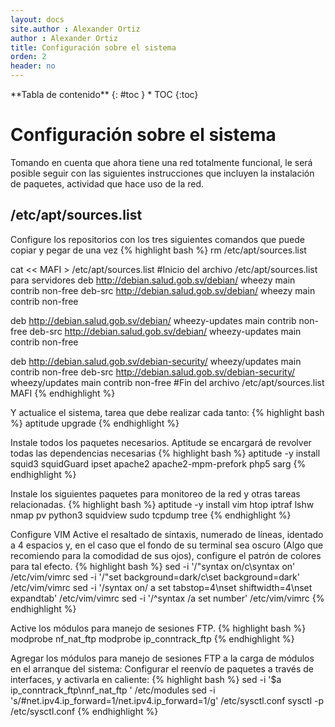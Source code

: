 ```yaml
---
layout: docs
site.author : Alexander Ortiz
author : Alexander Ortiz
title: Configuración sobre el sistema
orden: 2
header: no
---
```


<div class="panel radius" markdown="1">
**Tabla de contenido**
{: #toc }
*  TOC
{:toc}
</div>

# Configuración sobre el sistema

Tomando en cuenta que ahora tiene una red totalmente funcional, le será posible seguir con las siguientes instrucciones que incluyen la instalación de paquetes, actividad que hace uso de la red.

## /etc/apt/sources.list
Configure los repositorios con los tres siguientes comandos que puede copiar y pegar de una vez
{% highlight bash %}
rm /etc/apt/sources.list

cat << MAFI > /etc/apt/sources.list 
#Inicio del archivo /etc/apt/sources.list para servidores
deb http://debian.salud.gob.sv/debian/ wheezy main contrib non-free
deb-src http://debian.salud.gob.sv/debian/ wheezy main contrib non-free

deb http://debian.salud.gob.sv/debian/ wheezy-updates main contrib non-free
deb-src http://debian.salud.gob.sv/debian/ wheezy-updates main contrib non-free

deb http://debian.salud.gob.sv/debian-security/ wheezy/updates main contrib non-free
deb-src http://debian.salud.gob.sv/debian-security/ wheezy/updates main contrib non-free
#Fin del archivo /etc/apt/sources.list
MAFI
{% endhighlight %}

Y actualice el sistema, tarea que debe realizar cada tanto:
{% highlight bash %}
aptitude upgrade 
{% endhighlight %}


Instale todos los paquetes necesarios. Aptitude se encargará de revolver todas las dependencias necesarias
{% highlight bash %}
aptitude -y install squid3 squidGuard ipset apache2 apache2-mpm-prefork php5 sarg
{% endhighlight %}

Instale los siguientes paquetes para monitoreo de la red y otras tareas relacionadas.
{% highlight bash %}
aptitude -y install vim htop iptraf lshw nmap pv python3 squidview sudo tcpdump tree
{% endhighlight %}

Configure VIM
Active el resaltado de sintaxis, numerado de líneas,  identado a 4 espacios y, en el caso que el fondo de su terminal sea oscuro (Algo que recomiendo para la comodidad de sus ojos), configure el patrón de colores para tal efecto.
{% highlight bash %}
sed -i '/\"syntax on/c\syntax on' /etc/vim/vimrc
sed -i '/\"set background=dark/c\set background=dark' /etc/vim/vimrc
sed -i '/syntax on/ a set tabstop=4\nset shiftwidth=4\nset expandtab' /etc/vim/vimrc
sed -i '/^syntax /a set number' /etc/vim/vimrc
{% endhighlight %}

Active los módulos para manejo de sesiones FTP.
{% highlight bash %}
modprobe nf_nat_ftp
modprobe ip_conntrack_ftp
{% endhighlight %}

Agregar los módulos para manejo de sesiones FTP  a la carga de módulos en el arranque del sistema:
Configurar el reenvío de paquetes a través de interfaces, y activarla en caliente:
{% highlight bash %}
sed -i '$a ip_conntrack_ftp\nnf_nat_ftp ' /etc/modules
sed -i 's/#net.ipv4.ip_forward=1/net.ipv4.ip_forward=1/g' /etc/sysctl.conf
sysctl -p /etc/sysctl.conf
{% endhighlight %}
